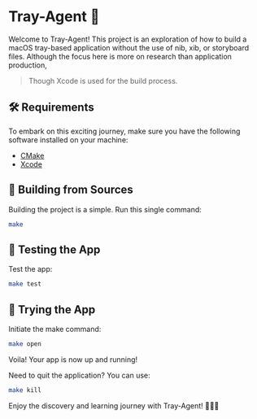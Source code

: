 # Tray-Agent 🚀

Welcome to Tray-Agent! This project is an exploration of how to build a macOS tray-based
application without the use of nib, xib, or storyboard files.
Although the focus here is more on research than application production,

> Though Xcode is used for the build process.

## 🛠 Requirements

To embark on this exciting journey, make sure you have the following software installed on your machine:

- [CMake](https://cmake.org/install/)
- [Xcode](https://developer.apple.com/xcode/)

## 🚀 Building from Sources

Building the project is a simple. Run this single command:

```bash
make
```

## 🧪 Testing the App

Test the app:

```bash
make test
```

## 🚁 Trying the App

Initiate the make command:

```bash
make open
```

Voila! Your app is now up and running!

Need to quit the application? You can use:

```bash
make kill
```

Enjoy the discovery and learning journey with Tray-Agent! 🎉🎉🎉
